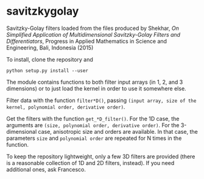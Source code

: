 # savitzkygolay
Savitzky-Golay filters loaded from the files produced by Shekhar, *On Simplified Application of Multidimensional Savitzky-Golay Filters and Differentiators*, Progress in Applied Mathematics in Science and Engineering, Bali, Indonesia (2015)

To install, clone the repository and
```
python setup.py install --user
```

The module contains functions to both filter input arrays (in 1, 2, and 3 dimensions) or to just load the kernel in order to use it somewhere else.

Filter data with the function ```filter*D()```, passing ```(input array, size of the kernel, polynomial order, derivative order)```.

Get the filters with the function ```get_*D_filter()```. For the 1D case, the arguments are ```(size, polynomial order, derivative order)```. For the 3-dimensional case, anisotropic size and orders are available. In that case, the parameters ```size``` and ```polynomial order``` are repeated for N times in the function.

To keep the repository lightweight, only a few 3D filters are provided (there is a reasonable collection of 1D and 2D filters, instead). If you need additional ones, ask Francesco. 
